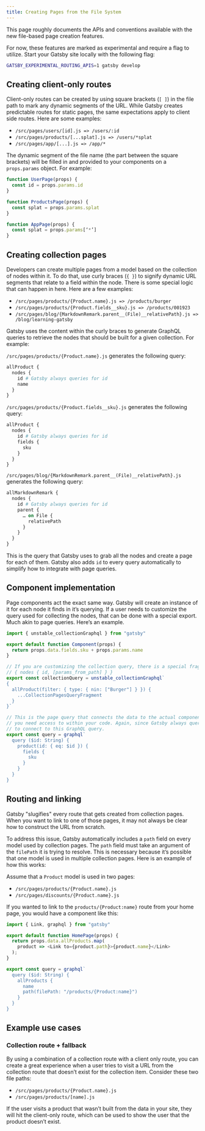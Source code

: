 ```yaml
---
title: Creating Pages from the File System
---
```


This page roughly documents the APIs and conventions available with the new file-based page creation features.

For now, these features are marked as experimental and require a flag to utilize. Start your Gatsby site locally with the following flag:

```bash
GATSBY_EXPERIMENTAL_ROUTING_APIS=1 gatsby develop
```

## Creating client-only routes

Client-only routes can be created by using square brackets (`[ ]`) in the file path to mark any dynamic segments of the URL. While Gatsby creates predictable routes for static pages, the same expectations apply to client side routes. Here are some examples:

- `/src/pages/users/[id].js => /users/:id`
- `/src/pages/products/[...splat].js => /users/*splat`
- `/src/pages/app/[...].js => /app/*`

The dynamic segment of the file name (the part between the square brackets) will be filled in and provided to your components on a `props.params` object. For example:

```js:title=/src/pages/users/[id].js
function UserPage(props) {
  const id = props.params.id
}
```

```js:title=/src/pages/products/[...splat].js
function ProductsPage(props) {
  const splat = props.params.splat
}
```

```js:title=/src/pages/app/[...].js
function AppPage(props) {
  const splat = props.params[‘*’]
}
```

## Creating collection pages

Developers can create multiple pages from a model based on the collection of nodes within it. To do that, use curly braces (`{ }`) to signify dynamic URL segments that relate to a field within the node. There is some special logic that can happen in here. Here are a few examples:

- `/src/pages/products/{Product.name}.js => /products/burger`
- `/src/pages/products/{Product.fields__sku}.js => /products/001923`
- `/src/pages/blog/{MarkdownRemark.parent__(File)__relativePath}.js => /blog/learning-gatsby`

Gatsby uses the content within the curly braces to generate GraphQL queries to retrieve the nodes that should be built for a given collection. For example:

`/src/pages/products/{Product.name}.js` generates the following query:

```graphql
allProduct {
  nodes {
    id # Gatsby always queries for id
    name
  }
}
```

`/src/pages/products/{Product.fields__sku}.js` generates the following query:

```graphql
allProduct {
  nodes {
    id # Gatsby always queries for id
    fields {
      sku
    }
  }
}
```

`/src/pages/blog/{MarkdownRemark.parent__(File)__relativePath}.js` generates the following query:

```graphql
allMarkdownRemark {
  nodes {
    id # Gatsby always queries for id
    parent {
      … on File {
        relativePath
      }
    }
  }
}
```

This is the query that Gatsby uses to grab all the nodes and create a page for each of them. Gatsby also adds `id` to every query automatically to simplify how to integrate with page queries.

## Component implementation

Page components act the exact same way. Gatsby will create an instance of it for each node it finds in it’s querying. If a user needs to customize the query used for collecting the nodes, that can be done with a special export. Much akin to page queries. Here’s an example.

```jsx:title=/src/pages/products/{Product.name}.js
import { unstable_collectionGraphql } from "gatsby"

export default function Component(props) {
  return props.data.fields.sku + props.params.name
}

// If you are customizing the collection query, there is a special fragment you MUST use when using this API. The fragment converts to
// { nodes { id, [params_from_path] } }
export const collectionQuery = unstable_collectionGraphql`
{
  allProduct(filter: { type: { nin: ["Burger"] } }) {
    ...CollectionPagesQueryFragment
  }
}`

// This is the page query that connects the data to the actual component. Here you can query for any and all fields
// you need access to within your code. Again, since Gatsby always queries for `id` in the collection, you can use that
// to connect to this GraphQL query.
export const query = graphql`
  query ($id: String) {
    product(id: { eq: $id }) {
      fields {
        sku
      }
    }
  }
}
```

## Routing and linking

Gatsby "slugifies" every route that gets created from collection pages. When you want to link to one of those pages, it may not always be clear how to construct the URL from scratch.

To address this issue, Gatsby automatically includes a `path` field on every model used by collection pages. The `path` field must take an argument of the `filePath` it is trying to resolve. This is necessary because it’s possible that one model is used in multiple collection pages. Here is an example of how this works:

Assume that a `Product` model is used in two pages:

- `/src/pages/products/{Product.name}.js`
- `/src/pages/discounts/{Product.name}.js`

If you wanted to link to the `products/{Product:name}` route from your home page, you would have a component like this:

```jsx:title=/src/pages/index.js
import { Link, graphql } from "gatsby"

export default function HomePage(props) {
  return props.data.allProducts.map(
    product => <Link to={product.path}>{product.name}</Link>
  );
}

export const query = graphql`
  query ($id: String) {
    allProducts {
      name
      path(filePath: "/products/{Product:name}")
    }
  }
}
```

## Example use cases

### Collection route + fallback

By using a combination of a collection route with a client only route, you can create a great experience when a user tries to visit a URL from the collection route that doesn’t exist for the collection item. Consider these two file paths:

- `/src/pages/products/{Product.name}.js`
- `/src/pages/products/[name].js`

If the user visits a product that wasn’t built from the data in your site, they will hit the client-only route, which can be used to show the user that the product doesn’t exist.
